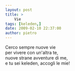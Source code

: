 ```yaml
---
layout: post
title: >
    Vie
tags: [keleden,]
date: 2009-02-10 22:37:00
author: pietro
---
```

Cerco sempre nuove vie<br/>per vivere con un'altra te,<br/>nuove strane avventure di me,<br/>e tu sei keleden, accogli le mie!
